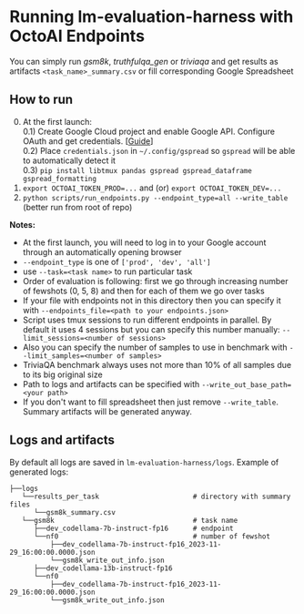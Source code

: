 # Running lm-evaluation-harness with OctoAI Endpoints

You can simply run *gsm8k*, *truthfulqa_gen* or *triviaqa* and get results as artifacts `<task_name>_summary.csv` or fill corresponding Google Spreadsheet

## How to run

0) At the first launch:  
    0.1) Create Google Cloud project and enable Google API. Configure OAuth and get credentials. [[Guide](https://developers.google.com/sheets/api/quickstart/python#enable_the_api)]  
    0.2) Place `credentials.json` in `~/.config/gspread` so `gspread` will be able to automatically detect it  
    0.3) `pip install libtmux pandas gspread gspread_dataframe gspread_formatting`  
1) `export OCTOAI_TOKEN_PROD=...`  and (or) `export OCTOAI_TOKEN_DEV=...`  
2) `python scripts/run_endpoints.py --endpoint_type=all --write_table`  (better run from root of repo)  

__Notes:__  

- At the first launch, you will need to log in to your Google account through an automatically opening browser  
- `--endpoint_type` is one of `['prod', 'dev', 'all']`  
- use `--task=<task name>` to run particular task  
- Order of evaluation is following: first we go through increasing number of fewshots (0, 5, 8) and then for each of them we go over tasks  
- If your file with endpoints not in this directory then you can specify it with `--endpoints_file=<path to your endpoints.json>`
- Script uses tmux sessions to run different endpoints in parallel. By default it uses 4 sessions but you can specify this number manually: `--limit_sessions=<number of sessions>`
- Also you can specify the number of samples to use in benchmark with `--limit_samples=<number of samples>`
- TriviaQA benchmark always uses not more than 10% of all samples due to its big original size
- Path to logs and artifacts can be specified with `--write_out_base_path=<your path>`
- If you don't want to fill spreadsheet then just remove `--write_table`. Summary artifacts will be generated anyway.

## Logs and artifacts

By default all logs are saved in `lm-evaluation-harness/logs`. Example of generated logs:

```
├──logs
   └──results_per_task                       # directory with summary files
      └──gsm8k_summary.csv
   └──gsm8k                                  # task name
      ├──dev_codellama-7b-instruct-fp16      # endpoint
      └──nf0                                 # number of fewshot
          ├──dev_codellama-7b-instruct-fp16_2023-11-29_16:00:00.0000.json
          └──gsm8k_write_out_info.json
      ├──dev_codellama-13b-instruct-fp16
      └──nf0
          ├──dev_codellama-7b-instruct-fp16_2023-11-29_16:00:00.0000.json
          └──gsm8k_write_out_info.json
```